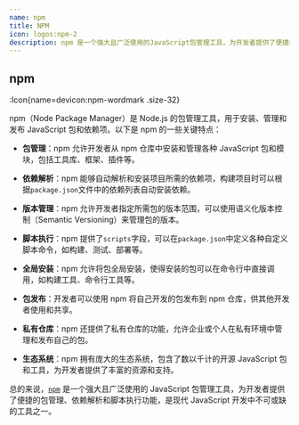 ```yaml
---
name: npm
title: NPM
icon: logos:npm-2
description: npm 是一个强大且广泛使用的JavaScript包管理工具，为开发者提供了便捷的包管理、依赖解析和脚本执行功能，是现代JavaScript开发中不可或缺的工具之一。
---
```


## npm

:Icon{name=devicon:npm-wordmark .size-32}

npm（Node Package Manager）是 Node.js 的包管理工具，用于安装、管理和发布 JavaScript 包和依赖项。以下是 npm 的一些关键特点：

- **包管理**：npm 允许开发者从 npm 仓库中安装和管理各种 JavaScript 包和模块，包括工具库、框架、插件等。

- **依赖解析**：npm 能够自动解析和安装项目所需的依赖项，构建项目时可以根据`package.json`文件中的依赖列表自动安装依赖。

- **版本管理**：npm 允许开发者指定所需包的版本范围，可以使用语义化版本控制（Semantic Versioning）来管理包的版本。

- **脚本执行**：npm 提供了`scripts`字段，可以在`package.json`中定义各种自定义脚本命令，如构建、测试、部署等。

- **全局安装**：npm 允许将包全局安装，使得安装的包可以在命令行中直接调用，如构建工具、命令行工具等。

- **包发布**：开发者可以使用 npm 将自己开发的包发布到 npm 仓库，供其他开发者使用和共享。

- **私有仓库**：npm 还提供了私有仓库的功能，允许企业或个人在私有环境中管理和发布自己的包。

- **生态系统**：npm 拥有庞大的生态系统，包含了数以千计的开源 JavaScript 包和工具，为开发者提供了丰富的资源和支持。

总的来说，[`npm`](npm.md) 是一个强大且广泛使用的 JavaScript 包管理工具，为开发者提供了便捷的包管理、依赖解析和脚本执行功能，是现代 JavaScript 开发中不可或缺的工具之一。

